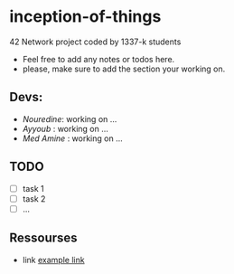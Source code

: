 # inception-of-things
42 Network project coded by 1337-k students  

- Feel free to add any notes or todos here.
- please, make sure to add the section your working on.

## Devs: 
- *Nouredine*: working on ...
- *Ayyoub* : working on ...
- *Med Amine* : working on ...

## TODO
- [ ] task 1
- [ ] task 2
- [ ] ...

## Ressourses
- link [example link](https://github.com/rakati/inception-of-things/edit/main/README.md)
